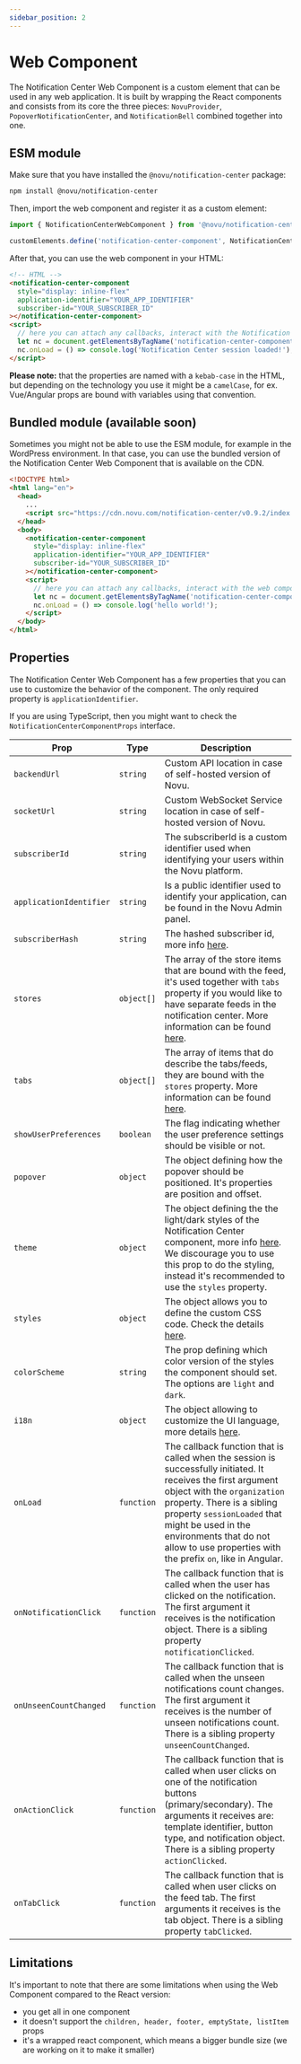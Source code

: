 ```yaml
---
sidebar_position: 2
---
```


# Web Component

The Notification Center Web Component is a custom element that can be used in any web application. It is built by wrapping the React components and consists from its core the three pieces: `NovuProvider`, `PopoverNotificationCenter`, and `NotificationBell` combined together into one.

## ESM module

Make sure that you have installed the `@novu/notification-center` package:

```bash
npm install @novu/notification-center
```

Then, import the web component and register it as a custom element:

```typescript
import { NotificationCenterWebComponent } from '@novu/notification-center';

customElements.define('notification-center-component', NotificationCenterWebComponent);
```

After that, you can use the web component in your HTML:

```html
<!-- HTML -->
<notification-center-component
  style="display: inline-flex"
  application-identifier="YOUR_APP_IDENTIFIER"
  subscriber-id="YOUR_SUBSCRIBER_ID"
></notification-center-component>
<script>
  // here you can attach any callbacks, interact with the Notification Center Web Component API
  let nc = document.getElementsByTagName('notification-center-component')[0];
  nc.onLoad = () => console.log('Notification Center session loaded!');
</script>
```

**Please note:** that the properties are named with a `kebab-case` in the HTML, but depending on the technology you use it might be a `camelCase`, for ex. Vue/Angular props are bound with variables using that convention.

## Bundled module (available soon)

Sometimes you might not be able to use the ESM module, for example in the WordPress environment. In that case, you can use the bundled version of the Notification Center Web Component that is available on the CDN.

```html
<!DOCTYPE html>
<html lang="en">
  <head>
    ...
    <script src="https://cdn.novu.com/notification-center/v0.9.2/index.js"></script>
  </head>
  <body>
    <notification-center-component
      style="display: inline-flex"
      application-identifier="YOUR_APP_IDENTIFIER"
      subscriber-id="YOUR_SUBSCRIBER_ID"
    ></notification-center-component>
    <script>
      // here you can attach any callbacks, interact with the web component API
      let nc = document.getElementsByTagName('notification-center-component')[0];
      nc.onLoad = () => console.log('hello world!');
    </script>
  </body>
</html>
```

## Properties

The Notification Center Web Component has a few properties that you can use to customize the behavior of the component. The only required property is `applicationIdentifier`.

If you are using TypeScript, then you might want to check the `NotificationCenterComponentProps` interface.

| Prop                    | Type       | Description                                                                                                                                                                                                                                                                                                            |
| ----------------------- | ---------- | ---------------------------------------------------------------------------------------------------------------------------------------------------------------------------------------------------------------------------------------------------------------------------------------------------------------------- |
| `backendUrl`            | `string`   | Custom API location in case of self-hosted version of Novu.                                                                                                                                                                                                                                                            |
| `socketUrl`             | `string`   | Custom WebSocket Service location in case of self-hosted version of Novu.                                                                                                                                                                                                                                              |
| `subscriberId`          | `string`   | The subscriberId is a custom identifier used when identifying your users within the Novu platform.                                                                                                                                                                                                                     |
| `applicationIdentifier` | `string`   | Is a public identifier used to identify your application, can be found in the Novu Admin panel.                                                                                                                                                                                                                        |
| `subscriberHash`        | `string`   | The hashed subscriber id, more info [here](./react-components/#enabling-hmac-encryption).                                                                                                                                                                                                                              |
| `stores`                | `object[]` | The array of the store items that are bound with the feed, it's used together with `tabs` property if you would like to have separate feeds in the notification center. More information can be found [here](./react-components/#multiple-tab-layout).                                                                 |
| `tabs`                  | `object[]` | The array of items that do describe the tabs/feeds, they are bound with the `stores` property. More information can be found [here](./react-components/#multiple-tab-layout).                                                                                                                                          |
| `showUserPreferences`   | `boolean`  | The flag indicating whether the user preference settings should be visible or not.                                                                                                                                                                                                                                     |
| `popover`               | `object`   | The object defining how the popover should be positioned. It's properties are position and offset.                                                                                                                                                                                                                     |
| `theme`                 | `object`   | The object defining the the light/dark styles of the Notification Center component, more info [here](./react-components#customizing-the-notification-center-theme). We discourage you to use this prop to do the styling, instead it's recommended to use the `styles` property.                                       |
| `styles`                | `object`   | The object allows you to define the custom CSS code. Check the details [here](./custom-styling).                                                                                                                                                                                                                       |
| `colorScheme`           | `string`   | The prop defining which color version of the styles the component should set. The options are `light` and `dark`.                                                                                                                                                                                                      |
| `i18n`                  | `object`   | The object allowing to customize the UI language, more details [here](./react-components/#customize-the-ui-language).                                                                                                                                                                                                  |
| `onLoad`                | `function` | The callback function that is called when the session is successfully initiated. It receives the first argument object with the `organization` property. There is a sibling property `sessionLoaded` that might be used in the environments that do not allow to use properties with the prefix `on`, like in Angular. |
| `onNotificationClick`   | `function` | The callback function that is called when the user has clicked on the notification. The first argument it receives is the notification object. There is a sibling property `notificationClicked`.                                                                                                                      |
| `onUnseenCountChanged`  | `function` | The callback function that is called when the unseen notifications count changes. The first argument it receives is the number of unseen notifications count. There is a sibling property `unseenCountChanged`.                                                                                                        |
| `onActionClick`         | `function` | The callback function that is called when user clicks on one of the notification buttons (primary/secondary). The arguments it receives are: template identifier, button type, and notification object. There is a sibling property `actionClicked`.                                                                   |
| `onTabClick`            | `function` | The callback function that is called when user clicks on the feed tab. The first arguments it receives is the tab object. There is a sibling property `tabClicked`.                                                                                                                                                    |

## Limitations

It's important to note that there are some limitations when using the Web Component compared to the React version:

- you get all in one component
- it doesn't support the `children, header, footer, emptyState, listItem` props
- it's a wrapped react component, which means a bigger bundle size (we are working on it to make it smaller)
